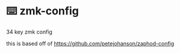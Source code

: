 # ⌨️ zmk-config
34 key zmk config

this is based off of https://github.com/petejohanson/zaphod-config
